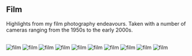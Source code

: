 ## Film

Highlights from my film photography endeavours. Taken with a number of cameras ranging from the 1950s to the early 2000s.

<br>
<img src="https://user-images.githubusercontent.com/6799467/89708390-695d0800-d97f-11ea-8196-620a08501106.jpg" alt=film loading=lazy>
<img src="https://user-images.githubusercontent.com/6799467/89708411-82fe4f80-d97f-11ea-89f4-ac9e175de6ae.jpg" alt=film loading=lazy>
<img src="https://user-images.githubusercontent.com/6799467/89708394-6cf08f00-d97f-11ea-95a5-e9deb664986f.jpg" alt=film loading=lazy>
<img src="https://user-images.githubusercontent.com/6799467/89708398-711cac80-d97f-11ea-8c4f-33e4e8a3d93c.jpg" alt=film loading=lazy>
<img src="https://user-images.githubusercontent.com/6799467/89708400-74b03380-d97f-11ea-8d75-c794e6b453af.jpg" alt=film loading=lazy>
<img src="https://user-images.githubusercontent.com/6799467/89708405-78dc5100-d97f-11ea-968c-407e5c5505a8.jpg" alt=film loading=lazy>
<img src="https://user-images.githubusercontent.com/6799467/89708407-7bd74180-d97f-11ea-8dad-afac6d8c692e.jpg" alt=film loading=lazy>
<img src="https://user-images.githubusercontent.com/6799467/89708409-7ed23200-d97f-11ea-87b8-b9685cadcb9a.jpg" alt=film loading=lazy>
<img src="https://user-images.githubusercontent.com/6799467/89708413-8b568a80-d97f-11ea-96f1-48f2c3ab7689.jpg" alt=film loading=lazy>
<img src="https://user-images.githubusercontent.com/6799467/89708415-94dff280-d97f-11ea-8b43-487656ee5fec.jpg" alt=film loading=lazy>

